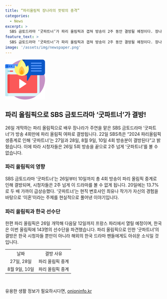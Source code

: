 ```yaml
---
title: “파리올림픽 장나라의 뜻밖의 충격”
categories:
  - News
excerpt: >
  SBS 금토드라마 ‘굿파트너’가 파리 올림픽과 겹쳐 방송이 2주 동안 결방될 예정이다. 장나라가 주연을 맡은 이 드라마는 20일에는 시청률 13.7%로 큰 인기를 끌었으며, 현직 변호사인 최유나 작가가 현실적인 이혼 이야기를 그린 작품이다. 그러나 파리 올림픽 생중계로 방송이 중단되므로 팬들은 잠시 동안 드라미를 볼 수 없게 된다.
feature_text: >
  SBS 금토드라마 ‘굿파트너’가 파리 올림픽과 겹쳐 방송이 2주 동안 결방될 예정이다. 장나라가 주연을 맡은 이 드라마는 20일에는 시청률 13.7%로 큰 인기를 끌었으며, 현직 변호사인 최유나 작가가 현실적인 이혼 이야기를 그린 작품이다. 그러나 파리 올림픽 생중계로 방송이 중단되므로 팬들은 잠시 동안 드라미를 볼 수 없게 된다.
image: '/assets/img/newspaper.png'
---
```


<p><img src="/assets/img/news.png" alt="rentncar 속보" /></p>

<h2 data-ke-size="size26">파리 올림픽으로 SBS 금토드라마 ‘굿파트너’가 결방!</h2>

<p data-ke-size="size16">26일 개막하는 파리 올림픽으로 배우 장나라가 주연을 맡은 SBS 금토드라마 ‘굿파트너’가 방송 4회만에 파리 올림픽 여파로 결방됩니다. 22일 SBS측은 “2024 파리올림픽 생중계로 인해 ‘굿파트너’는 27일과 28일, 8월 9일, 10일 4회 방송분이 결방된다”고 밝혔습니다. 이에 따라 시청자들은 26일 5회 방송을 끝으로 2주 넘게 ‘굿파트너’를 볼 수 없습니다.</p>

<h3>파리 올림픽의 영향</h3>

<p data-ke-size="size16">SBS 금토드라마 ‘굿파트너’는 26일부터 10일까지 총 4회 방송이 파리 올림픽 중계로 인해 결방되며, 시청자들은 2주 넘게 이 드라마를 볼 수 없게 됩니다. 20일에는 13.7%로 두 배 가까이 급상승했다. ‘굿파트너’는 현직 변호사인 최유나 작가가 자신의 경험을 바탕으로 ‘이혼’이라는 주제를 현실적으로 풀어낸 이야기입니다.</p>

<h3>파리 올림픽과 한국 선수단</h3>

<p data-ke-size="size16">한편 파리 올림픽은 26일 개막해 다음달 12일까지 프랑스 파리에서 열릴 예정이며, 한국은 이번 올림픽에 143명의 선수단을 파견했습니다. 파리 올림픽으로 인한 ‘굿파트너’의 결방은 한국 시청자들 뿐만이 아니라 해외의 한국 드라마 팬들에게도 아쉬운 소식일 것입니다.</p>

<table>
    <tbody>
        <tr>
            <td style="text-align: center;">날짜</td>
            <td style="text-align: center;">결방 사유</td>
        </tr>
        <tr>
            <td style="text-align: center;">27일, 28일</td>
            <td style="text-align: center;">파리 올림픽 중계</td>
        </tr>
        <tr>
            <td style="text-align: center;">8월 9일, 10일</td>
            <td style="text-align: center;">파리 올림픽 중계</td>
        </tr>
    </tbody>
</table>

<p data-ke-size="size16">&nbsp;</p>
유용한 생활 정보가 필요하시다면, <a href="https://onioninfo.kr" rel="dofollow">onioninfo.kr</a>


